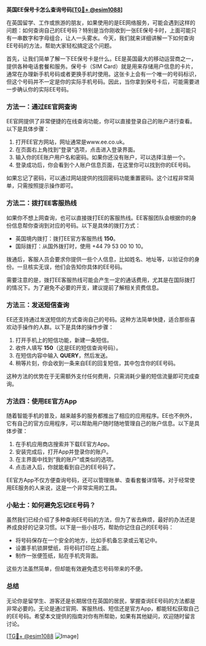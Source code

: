 **英国EE保号卡怎么查询号码[[TG💪+ @esim1088](https://t.me/s/esim1088)]**

在英国留学、工作或旅游的朋友，如果使用的是EE网络服务，可能会遇到这样的问题：如何查询自己的EE号码？特别是当你刚收到一张EE保号卡时，上面可能只有一串数字和字母组合，让人一头雾水。今天，我们就来详细讲解一下如何查询EE号码的方法，帮助大家轻松搞定这个问题。

首先，让我们简单了解一下EE保号卡是什么。EE是英国最大的移动运营商之一，提供各种电话套餐和服务。保号卡（SIM Card）就是用来存储用户信息的卡片，通常在办理新手机号码或者更换手机时使用。这张卡上会有一个唯一的号码标识，但这个号码并不一定是你的实际手机号码。因此，当你拿到保号卡后，可能需要进一步确认你的实际EE号码。

### 方法一：通过EE官网查询

EE官网提供了非常便捷的在线查询功能，你可以直接登录自己的账户进行查看。以下是具体步骤：

1. 打开EE官方网站，网址通常是www.ee.co.uk。
2. 在页面右上角找到“登录”选项，点击进入登录界面。
3. 输入你的EE账户用户名和密码。如果你还没有账户，可以选择注册一个。
4. 登录成功后，你会看到个人账户信息页面，在这里你可以找到你的EE号码。

如果忘记了密码，可以通过网站提供的找回密码功能重置密码。这个过程非常简单，只需按照提示操作即可。

### 方法二：拨打EE客服热线

如果你不想上网查询，也可以直接拨打EE的客服热线。EE客服团队会根据你的身份信息帮你查询到对应的号码。以下是具体的拨打方式：

- 英国境内拨打：拨打EE官方客服热线 **150**。
- 国际拨打：从国外拨打时，使用 +44 79 53 00 10 10。

拨通后，客服人员会要求你提供一些个人信息，比如姓名、地址等，以验证你的身份。一旦核实无误，他们会告知你具体的EE号码。

需要注意的是，拨打EE客服热线可能会产生一定的通话费用，尤其是在国际拨打的情况下。为了避免不必要的开支，建议提前了解相关资费信息。

### 方法三：发送短信查询

EE还支持通过发送短信的方式查询自己的号码。这种方法简单快捷，适合那些喜欢动手操作的人群。以下是具体的操作步骤：

1. 打开手机上的短信功能，新建一条短信。
2. 收件人填写 **150**（这是EE的短信查询号码）。
3. 在短信内容中输入 **QUERY**，然后发送。
4. 稍等片刻，你会收到一条来自EE的回复短信，其中包含你的EE号码。

这种方法的优势在于无需额外支付任何费用，只需消耗少量的短信流量即可完成查询。

### 方法四：使用EE官方App

随着智能手机的普及，越来越多的服务都推出了相应的应用程序。EE也不例外，它有自己的官方应用程序，可以帮助用户随时随地管理自己的账户信息。以下是具体步骤：

1. 在手机应用商店搜索并下载EE官方App。
2. 安装完成后，打开App并登录你的账户。
3. 在主界面中找到“我的账户”或类似的选项。
4. 点击进入后，你就能看到自己的EE号码了。

EE官方App不仅方便查询号码，还可以管理账单、查看套餐详情等。对于经常使用EE服务的人来说，这是一个非常实用的工具。

### 小贴士：如何避免忘记EE号码？

虽然我们已经介绍了多种查询EE号码的方法，但为了省去麻烦，最好的办法还是养成良好的记录习惯。以下是一些小技巧，帮助你记住自己的EE号码：

- 将号码保存在一个安全的地方，比如手机备忘录或云笔记中。
- 设置手机锁屏壁纸，将号码打印在上面。
- 制作一张便签纸，贴在手机壳背面。

这些方法虽然简单，但却能有效避免遗忘号码带来的不便。

### 总结

无论你是留学生、游客还是长期居住在英国的居民，掌握查询EE号码的方法都是非常必要的。无论是通过官网、客服热线、短信还是官方App，都能轻松获取自己的EE号码。希望本文提供的指南对你有所帮助，如果有其他疑问，欢迎随时留言讨论。

[[TG💪+ @esim1088](https://t.me/s/esim1088) ![Image](https://i.postimg.cc/4NQfJmqS/Snipaste-2025-05-13-00-14-12.png)]
